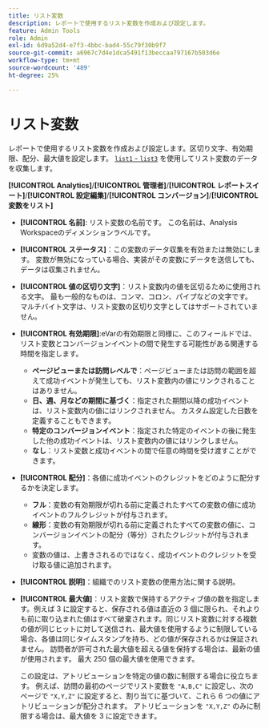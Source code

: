 ```yaml
---
title: リスト変数
description: レポートで使用するリスト変数を作成および設定します。
feature: Admin Tools
role: Admin
exl-id: 6d9a52d4-e7f3-4bbc-bad4-55c79f30b9f7
source-git-commit: a6967c7d4e1dca5491f13beccaa797167b503d6e
workflow-type: tm+mt
source-wordcount: '489'
ht-degree: 25%

---
```


# リスト変数

レポートで使用するリスト変数を作成および設定します。区切り文字、有効期限、配分、最大値を設定します。 [`list1` - `list3`](/help/implement/vars/page-vars/list.md) を使用してリスト変数のデータを収集します。

**[!UICONTROL Analytics]**/**[!UICONTROL 管理者]**/**[!UICONTROL レポートスイート]**/**[!UICONTROL 設定編集]**/**[!UICONTROL コンバージョン]**/**[!UICONTROL 変数をリスト]**

* **[!UICONTROL 名前]**: リスト変数の名前です。 この名前は、Analysis Workspaceのディメンションラベルです。

* **[!UICONTROL ステータス]**：この変数のデータ収集を有効または無効にします。 変数が無効になっている場合、実装がその変数にデータを送信しても、データは収集されません。

* **[!UICONTROL 値の区切り文字]**：リスト変数内の値を区切るために使用される文字。 最も一般的なものは、コンマ、コロン、パイプなどの文字です。 マルチバイト文字は、リスト変数の区切り文字としてはサポートされていません。

* **[!UICONTROL 有効期限]**:eVarの有効期限と同様に、このフィールドでは、リスト変数とコンバージョンイベントの間で発生する可能性がある関連する時間を指定します。
   * **ページビューまたは訪問レベルで**：ページビューまたは訪問の範囲を超えて成功イベントが発生しても、リスト変数内の値にリンクされることはありません。
   * **日、週、月などの期間に基づく**：指定された期間以降の成功イベントは、リスト変数内の値にはリンクされません。 カスタム設定した日数を定義することもできます。
   * **特定のコンバージョンイベント**：指定された特定のイベントの後に発生した他の成功イベントは、リスト変数内の値にはリンクしません。
   * **なし**：リスト変数と成功イベントの間で任意の時間を受け渡すことができます。

* **[!UICONTROL 配分]**：各値に成功イベントのクレジットをどのように配分するかを決定します。
   * **フル**：変数の有効期限が切れる前に定義されたすべての変数の値に成功イベントのフルクレジットが付与されます。
   * **線形**：変数の有効期限が切れる前に定義されたすべての変数の値に、コンバージョンイベントの配分（等分）されたクレジットが付与されます。
   * 変数の値は、上書きされるのではなく、成功イベントのクレジットを受け取る値に追加されます。

* **[!UICONTROL 説明]**：組織でのリスト変数の使用方法に関する説明。

* **[!UICONTROL 最大値]**：リスト変数で保持するアクティブ値の数を指定します。例えば 3 に設定すると、保存される値は直近の 3 個に限られ、それよりも前に取り込まれた値はすべて破棄されます。同じリスト変数に対する複数の値が同じヒットに対して送信され、最大値を使用するように制限している場合、各値は同じタイムスタンプを持ち、どの値が保存されるかは保証されません。 訪問者が許可された最大値を超える値を保持する場合は、最新の値が使用されます。 最大 250 個の最大値を使用できます。

  この設定は、アトリビューションを特定の値の数に制限する場合に役立ちます。 例えば、訪問の最初のページでリスト変数を `"A,B,C"` に設定し、次のページで `"X,Y,Z"` に設定すると、割り当てに基づいて、これら 6 つの値にアトリビューションが配分されます。 アトリビューションを `"X,Y,Z"` のみに制限する場合は、最大値を 3 に設定できます。
